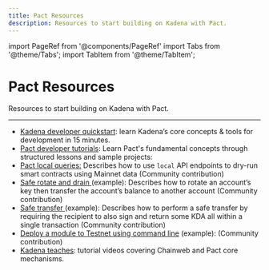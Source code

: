 ```yaml
---
title: Pact Resources
description: Resources to start building on Kadena with Pact.
---
```


import PageRef from '@components/PageRef'
import Tabs from '@theme/Tabs';
import TabItem from '@theme/TabItem';

# Pact Resources

Resources to start building on Kadena with Pact.

---

- [Kadena developer quickstart](../../basics/quickstart): learn Kadena’s core concepts & tools for development in 15 minutes.&#x20;
- [Pact developer tutorials](/blog): Learn Pact's fundamental concepts through structured lessons and sample projects:
- [Pact local queries:](../pact-local-api-queries) Describes how to use `local` API endpoints to dry-run smart contracts using Mainnet data (Community contribution)
- [Safe rotate and drain ](../safe-rotate-and-drain)(example): Describes how to rotate an account’s key then transfer the account’s balance to another account (Community contribution)
- [Safe transfer ](../safe-transfer)(example): Describes how to perform a safe transfer by requiring the recipient to also sign and return some KDA all within a single transaction (Community contribution)
- [Deploy a module to Testnet using command line](https://gist.github.com/LindaOrtega/1c219f887d9782c6745dbd827bdbfb4d) (example): (Community contribution)
- [Kadena teaches](https://www.youtube.com/playlist?list=PL4G3uLl2K-dm18c1QGo7T6NXJh2CSzXVf): tutorial videos covering Chainweb and Pact core mechanisms.&#x20;
